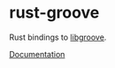 # rust-groove

Rust bindings to [libgroove](https://github.com/andrewrk/libgroove).

[Documentation](https://s3.amazonaws.com/superjoe/doc/rust-groove/groove/index.html)
